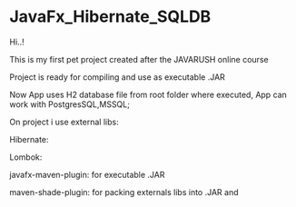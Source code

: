 # JavaFx_Hibernate_SQLDB
Hi..!

This is my first pet project created after the JAVARUSH online course

Project is ready for compiling and use as executable .JAR

Now App uses H2 database file from root folder where executed, App can work with PostgresSQL,MSSQL;

On project i use external libs:

Hibernate:

Lombok:

javafx-maven-plugin: for executable .JAR

maven-shade-plugin:  for packing externals libs into .JAR and 




